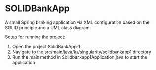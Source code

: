# SOLIDBankApp

A small Spring banking application via XML configuration based on the SOLID principle and a UML class diagram.

Setup for running the project:
1. Open the project SolidBankApp-1
2. Navigate to the src/main/java/kz/singularity/solidbankapp1 directory
3. Run the main method in Solidbankapp1Application.java to start the application
